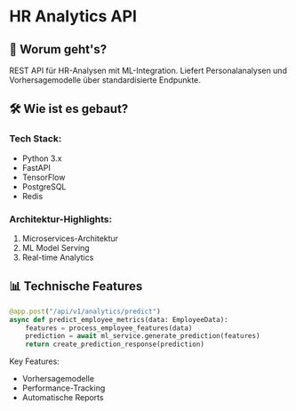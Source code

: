 # HR Analytics API

## 🎯 Worum geht's?
REST API für HR-Analysen mit ML-Integration. Liefert Personalanalysen und Vorhersagemodelle über standardisierte Endpunkte.

## 🛠️ Wie ist es gebaut?
### Tech Stack:
- Python 3.x
- FastAPI
- TensorFlow
- PostgreSQL
- Redis

### Architektur-Highlights:
1. Microservices-Architektur
2. ML Model Serving
3. Real-time Analytics

## 📊 Technische Features
```python
@app.post("/api/v1/analytics/predict")
async def predict_employee_metrics(data: EmployeeData):
    features = process_employee_features(data)
    prediction = await ml_service.generate_prediction(features)
    return create_prediction_response(prediction)
```

Key Features:
- Vorhersagemodelle
- Performance-Tracking
- Automatische Reports
